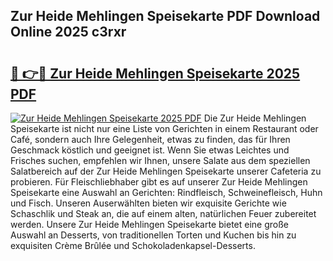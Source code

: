 ## Zur Heide Mehlingen Speisekarte PDF Download Online 2025 c3rxr

# <h2><a href="http://gc667o.nevu.top/?p=Zur+Heide+Mehlingen+Speisekarte">🔗 👉🔴 Zur Heide Mehlingen Speisekarte 2025 PDF</a></h2>

[![Zur Heide Mehlingen Speisekarte 2025 PDF](https://i.imgur.com/dBaPXMq.png)](http://gc667o.nevu.top/?p=Zur+Heide+Mehlingen+Speisekarte)
Die Zur Heide Mehlingen Speisekarte ist nicht nur eine Liste von Gerichten in einem Restaurant oder Café, sondern auch Ihre Gelegenheit, etwas zu finden, das für Ihren Geschmack köstlich und geeignet ist. Wenn Sie etwas Leichtes und Frisches suchen, empfehlen wir Ihnen, unsere Salate aus dem speziellen Salatbereich auf der Zur Heide Mehlingen Speisekarte unserer Cafeteria zu probieren. Für Fleischliebhaber gibt es auf unserer Zur Heide Mehlingen Speisekarte eine Auswahl an Gerichten: Rindfleisch, Schweinefleisch, Huhn und Fisch. Unseren Auserwählten bieten wir exquisite Gerichte wie Schaschlik und Steak an, die auf einem alten, natürlichen Feuer zubereitet werden. Unsere Zur Heide Mehlingen Speisekarte bietet eine große Auswahl an Desserts, von traditionellen Torten und Kuchen bis hin zu exquisiten Crème Brûlée und Schokoladenkapsel-Desserts.
